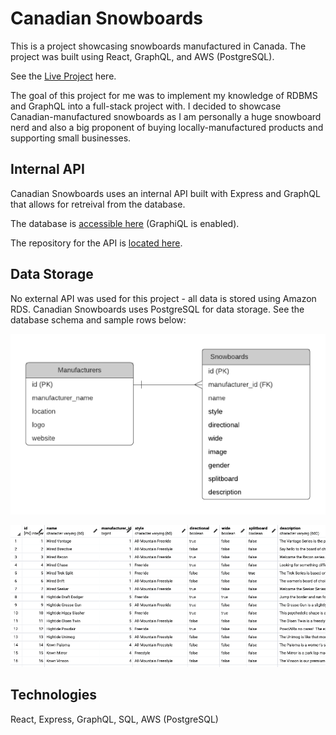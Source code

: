 # Canadian Snowboards

This is a project showcasing snowboards manufactured in Canada.
The project was built using React, GraphQL, and AWS (PostgreSQL).

See the [Live Project](https://canadiansnowboards.netlify.app) here.  

The goal of this project for me was to implement my knowledge of
RDBMS and GraphQL into a full-stack project with. I decided to showcase
Canadian-manufactured snowboards as I am personally a huge snowboard
nerd and also a big proponent of buying locally-manufactured products and
supporting small businesses.

## Internal API

Canadian Snowboards uses an internal API built with Express and GraphQL that allows for retreival from the database.

The database is [accessible here](https://canadiansnowboards-server.herokuapp.com/graphql) (GraphiQL is enabled).

The repository for the API is [located here](https://github.com/henryliang2/snowboards-be).

## Data Storage

No external API was used for this project - all data is stored using Amazon RDS.
Canadian Snowboards uses PostgreSQL for data storage. See the database schema and sample rows below:

![ER Diagram](public/ERD.png)

![Sample Rows](public/snapshot.png)

## Technologies

React, Express, GraphQL, SQL, AWS (PostgreSQL)
